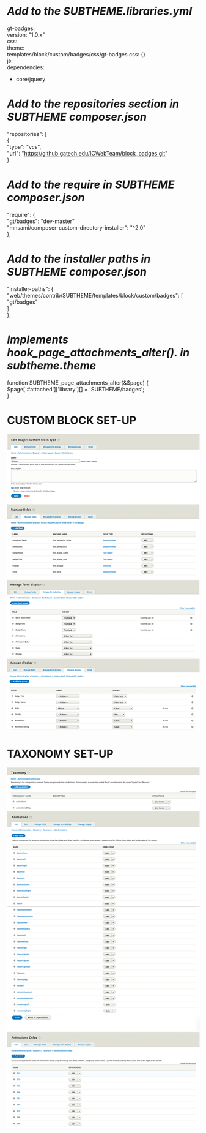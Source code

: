 # *Add to the SUBTHEME.libraries.yml*

gt-badges:<br>
version: "1.0.x"<br />
css:<br />
theme:<br />
templates/block/custom/badges/css/gt-badges.css: {}<br>
js:<br />
dependencies:<br />
- core/jquery<br />

# *Add to the repositories section in SUBTHEME composer.json*

"repositories": [<br />
{ <br />
"type": "vcs", <br />
"url": "https://github.gatech.edu/ICWebTeam/block_badges.git" <br />
}
# *Add to the require in SUBTHEME composer.json*

"require": { <br />
"gt/badges": "dev-master" <br />
"mnsami/composer-custom-directory-installer": "^2.0"<br />
},

# *Add to the installer paths in SUBTHEME composer.json*
"installer-paths": { <br />
"web/themes/contrib/SUBTHEME/templates/block/custom/badges": [ <br />
"gt/badges" <br />
] <br />
},

# *Implements hook_page_attachments_alter(). in subtheme.theme*
function SUBTHEME_page_attachments_alter(&$page) {<br />
$page['#attached']['library'][] = 'SUBTHEME/badges';<br />
}


# **CUSTOM BLOCK  SET-UP**
![](images/set-up.png)

# **TAXONOMY SET-UP**
![](images/animations.png)

